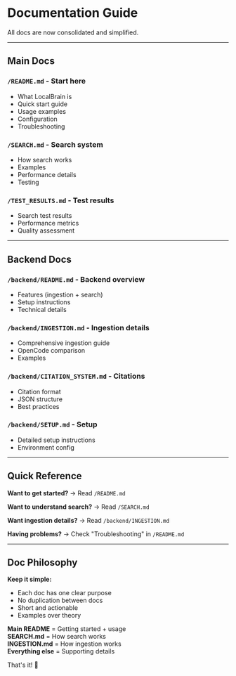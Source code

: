 # Documentation Guide

All docs are now consolidated and simplified.

---

## Main Docs

### `/README.md` - Start here
- What LocalBrain is
- Quick start guide
- Usage examples
- Configuration
- Troubleshooting

### `/SEARCH.md` - Search system
- How search works
- Examples
- Performance details
- Testing

### `/TEST_RESULTS.md` - Test results
- Search test results
- Performance metrics
- Quality assessment

---

## Backend Docs

### `/backend/README.md` - Backend overview
- Features (ingestion + search)
- Setup instructions
- Technical details

### `/backend/INGESTION.md` - Ingestion details
- Comprehensive ingestion guide
- OpenCode comparison
- Examples

### `/backend/CITATION_SYSTEM.md` - Citations
- Citation format
- JSON structure
- Best practices

### `/backend/SETUP.md` - Setup
- Detailed setup instructions
- Environment config

---

## Quick Reference

**Want to get started?**
→ Read `/README.md`

**Want to understand search?**
→ Read `/SEARCH.md`

**Want ingestion details?**
→ Read `/backend/INGESTION.md`

**Having problems?**
→ Check "Troubleshooting" in `/README.md`

---

## Doc Philosophy

**Keep it simple:**
- Each doc has one clear purpose
- No duplication between docs
- Short and actionable
- Examples over theory

**Main README** = Getting started + usage  
**SEARCH.md** = How search works  
**INGESTION.md** = How ingestion works  
**Everything else** = Supporting details

That's it! 🚀
